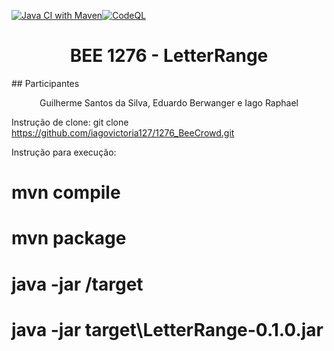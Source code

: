 [![Java CI with Maven](https://github.com/iagovictoria127/1276_BeeCrowd/actions/workflows/maven.yml/badge.svg?branch=main)](https://github.com/iagovictoria127/1276_BeeCrowd/actions/workflows/maven.yml)[![CodeQL](https://github.com/iagovictoria127/1276_BeeCrowd/actions/workflows/codeql.yml/badge.svg)](https://github.com/iagovictoria127/1276_BeeCrowd/actions/workflows/codeql.yml)

<h1 align="center"> BEE 1276 - LetterRange </h1>
## Participantes
<p align="center">Guilherme Santos da Silva, Eduardo Berwanger e Iago Raphael </p>

Instrução de clone: git clone https://github.com/iagovictoria127/1276_BeeCrowd.git

Instrução para execução: 
# mvn compile
# mvn package
# java -jar /target
# java -jar target\LetterRange-0.1.0.jar
